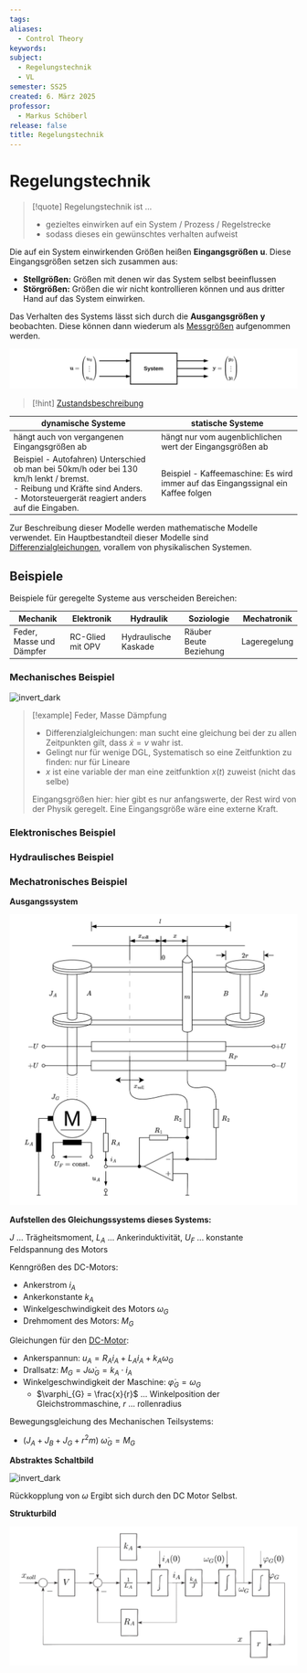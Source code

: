 ```yaml
---
tags: 
aliases:
  - Control Theory
keywords: 
subject:
  - Regelungstechnik
  - VL
semester: SS25
created: 6. März 2025
professor:
  - Markus Schöberl
release: false
title: Regelungstechnik
---
```

 

# Regelungstechnik

> [!quote] Regelungstechnik ist ...
> - gezieltes einwirken auf ein System / Prozess / Regelstrecke
> - sodass dieses ein gewünschtes verhalten aufweist

Die auf ein System einwirkenden Größen heißen **Eingangsgrößen** $\mathbf{u}$. Diese Eingangsgrößen setzen sich zusammen aus:
- **Stellgrößen:** Größen mit denen wir das System selbst beeinflussen
- **Störgrößen:** Größen die wir nicht kontrollieren können und aus dritter Hand auf das System einwirken.

Das Verhalten des Systems lässt sich durch die **Ausgangsgrößen** $\mathbf{y}$ beobachten. Diese können dann wiederum als [Messgrößen](../../../Messtechnik/Messtechnik.md) aufgenommen werden.

![invert_dark](assets/RegTSystem.png)

> [!hint] [Zustandsbeschreibung](Zustandsgrößen.md)

| dynamische Systeme                                                                                                                                                                   | statische Systeme                                                                 |
| ------------------------------------------------------------------------------------------------------------------------------------------------------------------------------------ | --------------------------------------------------------------------------------- |
| hängt auch von vergangenen Eingangsgrößen ab                                                                                                                                         | hängt nur vom augenblichlichen wert der Eingangsgrößen ab                         |
| Beispiel - Autofahren) Unterschied ob man bei 50km/h oder bei 130 km/h lenkt / bremst.<br>- Reibung und Kräfte sind Anders. <br>- Motorsteuergerät reagiert anders auf die Eingaben. | Beispiel - Kaffeemaschine: Es wird immer auf das Eingangssignal ein Kaffee folgen |

Zur Beschreibung dieser Modelle werden mathematische Modelle verwendet. Ein Hauptbestandteil dieser Modelle sind [Differenzialgleichungen](../../../Mathematik/Analysis/GDGL.md), vorallem von physikalischen Systemen.

## Beispiele

Beispiele für geregelte Systeme aus verscheiden Bereichen:

| Mechanik                 | Elektronik       | Hydraulik            | Soziologie             | Mechatronik  |
| ------------------------ | ---------------- | -------------------- | ---------------------- | ------------ |
| Feder, Masse und Dämpfer | RC-Glied mit OPV | Hydraulische Kaskade | Räuber Beute Beziehung | Lageregelung |

### Mechanisches Beispiel

![invert_dark](assets/Pasted%20image%2020250304090245.png)

> [!example] Feder, Masse Dämpfung
> 
> - Differenzialgleichungen: man sucht eine gleichung bei der zu allen Zeitpunkten gilt, dass $\dot{x}=v$ wahr ist.
> - Gelingt nur für wenige DGL, Systematisch so eine Zeitfunktion zu finden: nur für Lineare 
> - $x$ ist eine variable der man eine zeitfunktion $x(t)$ zuweist (nicht das selbe)
> 
> Eingangsgrößen hier: hier gibt es nur anfangswerte, der Rest wird von der Physik geregelt.
> Eine Eingangsgröße wäre eine externe Kraft.  

### Elektronisches Beispiel

### Hydraulisches Beispiel

### Mechatronisches Beispiel

**Ausgangssystem**

![invert_dark](assets/RegTMechkreis.png)

**Aufstellen des Gleichungssystems dieses Systems:**

$J$ ... Trägheitsmoment, $L_{A}$ ... Ankerinduktivität, $U_{F}$ ... konstante Feldspannung des Motors

Kenngrößen des DC-Motors:

- Ankerstrom $i_{A}$
- Ankerkonstante $k_{A}$
- Winkelgeschwindigkeit des Motors $\omega_{G}$
- Drehmoment des Motors: $M_{G}$

Gleichungen für den [DC-Motor](../Elektrotechnik/Maschinen/Gleichstrommaschine.md):

- Ankerspannun: $u_{A}=R_{A}i_{A}+ L_{A} \dot{i}_{A} +k_{A}\omega_{G}$
- Drallsatz: $M_{G}=J\dot{\omega}_{G}=k_{A}\cdot i_{A}$
- Winkelgeschwindigkeit der Maschine: $\dot{\varphi}_{G}=\omega_{G}$
    - $\varphi_{G} = \frac{x}{r}$ ... Winkelposition der Gleichstrommaschine, $r$ ... rollenradius


Bewegungsgleichung des Mechanischen Teilsystems:

-  $(J_{A}+J_{B}+J_{G}+r^{2}m)~\dot{\omega}_{G} = M_{G}$

**Abstraktes Schaltbild**

![invert_dark](assets/Pasted%20image%2020250307084301.png)

Rückkopplung von $\omega$ Ergibt sich durch den DC Motor Selbst. 

**Strukturbild**

![invert_dark](assets/Pasted%20image%2020250310231552.png)